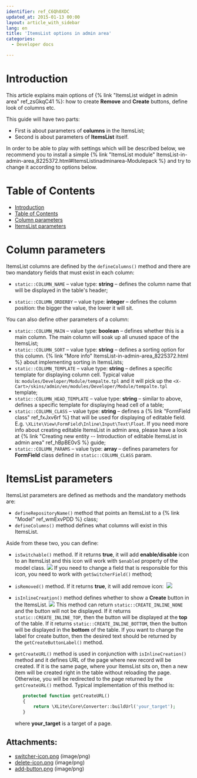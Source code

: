 ```yaml
---
identifier: ref_C6Qh0XDC
updated_at: 2015-01-13 00:00
layout: article_with_sidebar
lang: en
title: 'ItemsList options in admin area'
categories:
  - Developer docs

---
```



# Introduction

This article explains main options of {% link "ItemsList widget in admin area" ref_zsGkqC41 %}: how to create **Remove** and **Create** buttons, define look of columns etc.

This guide will have two parts:

*   First is about parameters of **columns** in the ItemsList;
*   Second is about parameters of **ItemsList** itself.

In order to be able to play with settings which will be described below, we recommend you to install a simple {% link "ItemsList module" ItemsList-in-admin-area_8225372.html#ItemsListinadminarea-Modulepack %} and try to change it according to options below.

# Table of Contents

*   [Introduction](#introduction)
*   [Table of Contents](#table-of-contents)
*   [Column parameters](#column-parameters)
*   [ItemsList parameters](#itemslist-parameters)

# Column parameters

ItemsList columns are defined by the `defineColumns()` method and there are two mandatory fields that must exist in each column:

*   `static::COLUMN_NAME` – value type: **string** – defines the column name that will be displayed in the table's header;

*   `static::COLUMN_ORDERBY` – value type: **integer** – defines the column position: the bigger the value, the lower it will sit.

You can also define other parameters of a column:

*   `static::COLUMN_MAIN` – value type: **boolean** – defines whether this is a main column. The main column will soak up all unused space of the ItemsList;
*   `static::COLUMN_SORT` – value type: **string** – defines a sorting option for this column. {% link "More info" ItemsList-in-admin-area_8225372.html %} about implementing sorting in ItemsLists;
*   `static::COLUMN_TEMPLATE` – value type: **string** – defines a specific template for displaying column cell. Typical value is: `modules/Developer/Module/tempalte.tpl` and it will pick up the
    `<X-Cart>/skins/admin/en/modules/Developer/Module/tempalte.tpl` template;
*   `static::COLUMN_HEAD_TEMPLATE` – value type: **string** – similar to above, defines a specific template for displaying head cell of a table;
*   `static::COLUMN_CLASS` – value type: **string** – defines a {% link "FormField class" ref_fxJxv6rf %} that will be used for displaying of editable field. E.g. `\XLite\View\FormField\Inline\Input\Text\Float`. If you need more info about creating editable ItemsList in admin area, please have a look at {% link "Creating new entity -- Introduction of editable ItemsList in admin area" ref_hBpBE0vS %} guide;
*   `static::COLUMN_PARAMS` – value type: **array** – defines parameters for **FormField** class defined in `static::COLUMN_CLASS` param.

# ItemsList parameters

ItemsList parameters are defined as methods and the mandatory methods are:

*   `defineRepositoryName()` method that points an ItemsList to a {% link "Model" ref_wmExvPDD %} class;
*   `defineColumns()` method defines what columns will exist in this ItemsList.

Aside from these two, you can define:

*   `isSwitchable()` method. If it returns **true**, it will add **enable/disable** icon to an ItemsList and this icon will work with `$enabled` property of the model class.
    ![]({{site.baseurl}}/attachments/8225369/8356181.png)
    If you need to change a field that is responsible for this icon, you need to work with `getSwitcherField()` method;
*   `isRemoved()` method. If it returns **true**, it will add remove icon:
     ![]({{site.baseurl}}/attachments/8225369/8356182.png)
*   `isInlineCreation()` method defines whether to show a **Create** button in the ItemsList.
    ![]({{site.baseurl}}/attachments/8225369/8356183.png)
    This method can return `static::CREATE_INLINE_NONE` and the button will not be displayed. If it returns `static::CREATE_INLINE_TOP`, then the button will be displayed at the **top** of the table. If it returns `static::CREATE_INLINE_BOTTOM`, then the button will be displayed in the **bottom** of the table. If you want to change the label for create button, then the desired text should be returned by the `getCreateButtonLabel()` method.

*   `getCreateURL()` method is used in conjunction with `isInlineCreation()` method and it defines URL of the page where new record will be created. If it is the same page, where your ItemsList sits on, then a new item will be created right in the table without reloading the page. Otherwise, you will be redirected to the page returned by the `getCreateURL()` method. Typical implementation of this method is:

    ```php
       protected function getCreateURL()
       {
           return \XLite\Core\Converter::buildUrl('your_target');
       }
    ```

    where **your_target** is a target of a page.

## Attachments:

* [switcher-icon.png]({{site.baseurl}}/attachments/8225369/8356181.png) (image/png)
* [delete-icon.png]({{site.baseurl}}/attachments/8225369/8356182.png) (image/png)
* [add-button.png]({{site.baseurl}}/attachments/8225369/8356183.png) (image/png)